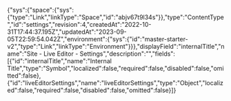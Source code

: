 {"sys":{"space":{"sys":{"type":"Link","linkType":"Space","id":"abjv67t9l34s"}},"type":"ContentType","id":"settings","revision":4,"createdAt":"2022-10-31T17:44:37.195Z","updatedAt":"2023-09-05T22:59:54.042Z","environment":{"sys":{"id":"master-starter-v2","type":"Link","linkType":"Environment"}}},"displayField":"internalTitle","name":"Site - Live Editor - Settings","description":"","fields":[{"id":"internalTitle","name":"Internal Title","type":"Symbol","localized":false,"required":false,"disabled":false,"omitted":false},{"id":"liveEditorSettings","name":"liveEditorSettings","type":"Object","localized":false,"required":false,"disabled":false,"omitted":false}]}